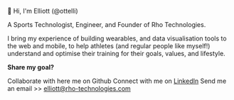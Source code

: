 👋 Hi, I'm Elliott (@ottelli)

A Sports Technologist, Engineer, and Founder of Rho Technologies.

I bring my experience of building wearables, and data visualisation tools
to the web and mobile, to help athletes (and regular people like myself!)
understand and optimise their training for their goals, values, and lifestyle.

<b>Share my goal?</b> 

Collaborate with here me on Github
Connect with me on <a href="https://linkedin.com/in/elliott-cheesman">LinkedIn</a> 
Send me an email >> elliott@rho-technologies.com
<!---
ottelli/ottelli is a ✨ special ✨ repository because its `README.md` (this file) appears on your GitHub profile.
You can click the Preview link to take a look at your changes.
--->
